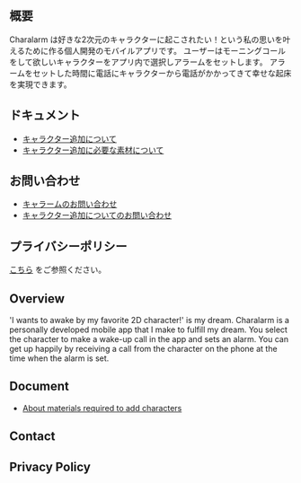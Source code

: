 ## 概要

Charalarm は好きな2次元のキャラクターに起こされたい！という私の思いを叶えるために作る個人開発のモバイルアプリです。
ユーザーはモーニングコールをして欲しいキャラクターをアプリ内で選択しアラームをセットします。
アラームをセットした時間に電話にキャラクターから電話がかかってきて幸せな起床を実現できます。

## ドキュメント

- [キャラクター追加について](documents/adding-character.md)
- [キャラクター追加に必要な素材について](documents/adding-character-resource.md)


## お問い合わせ

- [キャラームのお問い合わせ](https://docs.google.com/forms/d/e/1FAIpQLSeRuA47YOx33uo-_k1wjYUtbqAaqzzU3r9syGi1q2QRSba-gQ/viewform)
- [キャラクター追加についてのお問い合わせ](https://docs.google.com/forms/d/e/1FAIpQLScuMalb8MkEiCGDXtSUHSyybhDNBw5_8e3WUgLB9fWkfCaOyA/viewform)


## プライバシーポリシー

[こちら](https://charalarm.com/privacy/index.html) をご参照ください。



## Overview

'I wants to awake by my favorite 2D character!' is my dream.
Charalarm is a personally developed mobile app that I make to fulfill my dream.
You select the character to make a wake-up call in the app and sets an alarm.
You can get up happily by receiving a call from the character on the phone at the time when the alarm is set.


## Document

- [About materials required to add characters](documents/adding-character-resource-english.md)


## Contact


## Privacy Policy